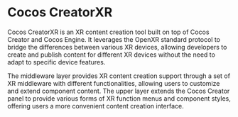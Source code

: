 # Cocos CreatorXR

Cocos CreatorXR is an XR content creation tool built on top of Cocos Creator and Cocos Engine. It leverages the OpenXR standard protocol to bridge the differences between various XR devices, allowing developers to create and publish content for different XR devices without the need to adapt to specific device features.

The middleware layer provides XR content creation support through a set of XR middleware with different functionalities, allowing users to customize and extend component content. The upper layer extends the Cocos Creator panel to provide various forms of XR function menus and component styles, offering users a more convenient content creation interface.